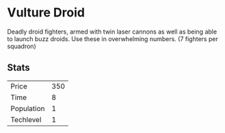 # Vulture Droid

Deadly droid fighters, armed with twin laser cannons as well as being able to launch buzz droids. Use these in overwhelming numbers. (7 fighters per squadron)

## Stats

<table>
    <tr>
        <td>Price</td>
        <td>350</td>
    </tr>
    <tr>
        <td>Time</td>
        <td>8</td>
    </tr>
    <tr>
        <td>Population</td>
        <td>1</td>
    </tr>
    <tr>
        <td>Techlevel</td>
        <td>1</td>
    </tr>
</table>
